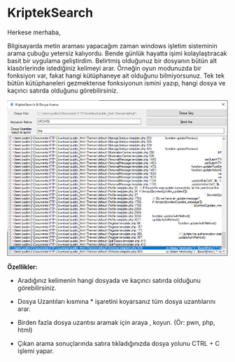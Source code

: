 # KriptekSearch

Herkese merhaba,

Bilgisayarda metin araması yapacağım zaman windows işletim sisteminin arama çubuğu yetersiz kalıyordu. Bende günlük hayatta işimi kolaylaştıracak basit bir uygulama geliştirdim. Belirtmiş olduğunuz bir dosyanın bütün alt klasörlerinde istediğiniz kelimeyi arar. Örneğin oyun modunuzda bir fonksiyon var, fakat hangi kütüphaneye ait olduğunu bilmiyorsunuz. Tek tek bütün kütüphaneleri gezmektense fonksiyonun ismini yazıp, hangi dosya ve kaçıncı satırda olduğunu görebilirsiniz.

![as](pictures.png)

**Özellikler:**

- Aradığınız kelimenin hangi dosyada ve kaçıncı satırda olduğunu görebilirsiniz.
  
- Dosya Uzantıları kısmına * işaretini koyarsanız tüm dosya uzantılarını arar.
  
- Birden fazla dosya uzantısı aramak için araya , koyun. (Ör: pwn, php, html)
  
- Çıkan arama sonuçlarında satıra tıkladığınızda dosya yolunu CTRL + C işlemi yapar.